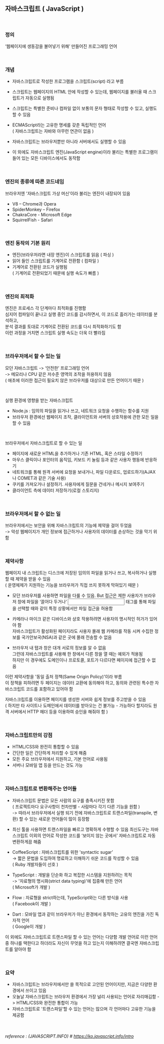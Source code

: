 ## 자바스크립트 ( JavaScript )
<br> 

### 정의  
‘웹페이지에 생동감을 불어넣기 위해’ 만들어진 프로그래밍 언어

<br>

### 개념
* 자바스크립트로 작성한 프로그램을 스크립트(script) 라고 부름  
* 스크립트는 웹페이지의 HTML 안에 작성할 수 있는데, 웹페이지를 불러올 때 스크립트가 자동으로 실행됨  
* 스크립트는 특별한 준비나 컴파일 없이 보통의 문자 형태로 작성할 수 있고, 실행도 할 수 있음  
  
* ECMAScript라는 고유한 명세를 갖춘 독립적인 언어  
( 자바스크립트는 자바와 아무런 연관이 없음 )
  
* 자바스크립트는 브라우저뿐만 아니라 서버에서도 실행할 수 있음   
* 이 외에도 자바스크립트 엔진(JavaScript engine)이라 불리는 특별한 프로그램이 들어 있는 모든 디바이스에서도 동작함  

<br>

### 엔진의 종류에 따른 코드네임  
브라우저엔 '자바스크립트 가상 머신’이라 불리는 엔진이 내장되어 있음
* V8 – Chrome과 Opera
* SpiderMonkey – Firefox
* ChakraCore - Microsoft Edge
* SquirrelFish - Safari

<br>

### 엔진 동작의 기본 원리
* 엔진(브라우저라면 내장 엔진)이 스크립트를 읽음 ( 파싱 )
* 읽어 들인 스크립트를 기계어로 전환함 ( 컴파일 )
* 기계어로 전환된 코드가 실행됨   
( 기계어로 전환되었기 때문에 실행 속도가 빠름 )

<br>

### 엔진의 최적화
엔진은 프로세스 각 단계마다 최적화를 진행함  
심지어 컴파일이 끝나고 실행 중인 코드를 감시하면서, 이 코드로 흘러가는 데이터를 분석하고,   
분석 결과를 토대로 기계어로 전환된 코드를 다시 최적화하기도 함  
이런 과정을 거치면 스크립트 실행 속도는 더욱 더 빨라짐 

<br>

### 브라우저에서 할 수 있는 일
모던 자바스크립트 -> ‘안전한’ 프로그래밍 언어  
-> 메모리나 CPU 같은 저수준 영역의 조작을 허용하지 않음   
( 애초에 이러한 접근이 필요치 않은 브라우저를 대상으로 만든 언어이기 때문 )  

<br>

실행 환경에 영향을 받는 자바스크립트
* Node.js : 임의의 파일을 읽거나 쓰고, 네트워크 요청을 수행하는 함수를 지원
* 브라우저 환경에선 웹페이지 조작, 클라이언트와 서버의 상호작용에 관한 모든 일을 할 수 있음

<br>

브라우저에서 자바스크립트로 할 수 있는 일
* 페이지에 새로운 HTML을 추가하거나 기존 HTML, 혹은 스타일 수정하기
* 마우스 클릭이나 포인터의 움직임, 키보드 키 눌림 등과 같은 사용자 행동에 반응하기
* 네트워크를 통해 원격 서버에 요청을 보내거나, 파일 다운로드, 업로드하기(AJAX나 COMET과 같은 기술 사용)
* 쿠키를 가져오거나 설정하기. 사용자에게 질문을 건네거나 메시지 보여주기
* 클라이언트 측에 데이터 저장하기(로컬 스토리지)

<br>

### 브라우저에서 할 수 없는 일
브라우저에서는 보안을 위해 자바스크립트의 기능에 제약을 걸어 두었음  
-> 악성 웹페이지가 개인 정보에 접근하거나 사용자의 데이터를 손상하는 것을 막기 위함  

<br>

### 제약사항
웹페이지 내 스크립트는 디스크에 저장된 임의의 파일을 읽거나 쓰고, 복사하거나 실행할 때 제약을 받을 수 있음   
( 운영체제가 지원하는 기능을 브라우저가 직접 쓰지 못하게 막혀있기 때문 )  

* 모던 브라우저를 사용하면 파일을 다룰 수 있음. But 접근은 제한 
사용자가 브라우저 창에 파일을 ‘끌어다 두거나’ <input> 태그를 통해 파일을 선택할 때와 같이 특정 상황에서만 파일 접근을 허용함  

* 카메라나 마이크 같은 디바이스와 상호 작용하려면 사용자의 명시적인 허가가 있어야 함  
자바스크립트가 활성화된 페이지라도 사용자 몰래 웹 카메라를 작동 시켜 수집한 정보를 국가안보국(NSA)과 같은 곳에 몰래 전송할 수 없음  

* 브라우저 내 탭과 창은 대개 서로의 정보를 알 수 없음   
그런데 자바스크립트를 사용해 한 창에서 다른 창을 열 때는 예외가 적용됨   
하지만 이 경우에도 도메인이나 프로토콜, 포트가 다르다면 페이지에 접근할 수 없음  

이런 제약사항을 '동일 출처 정책(Same Origin Policy)'이라 부름  
이 정책을 피하려면 두 페이지는 데이터 교환에 동의해야 하고, 동의와 관련된 특수한 자바스크립트 코드를 포함하고 있어야 함 

자바스크립트를 이용하면 페이지를 생성한 서버와 쉽게 정보를 주고받을 수 있음   
( 하지만 타 사이트나 도메인에서 데이터를 받아오는 건 불가능 - 가능하다 할지라도 원격 서버에서 HTTP 헤더 등을 이용하여 승인을 해줘야 함 )

<br>

### 자바스크립트만의 강점
* HTML/CSS와 완전히 통합할 수 있음
* 간단한 일은 간단하게 처리할 수 있게 해줌
* 모든 주요 브라우저에서 지원하고, 기본 언어로 사용됨
* 서버나 모바일 앱 등을 만드는 것도 가능

<br>

### 자바스크립트로 변환해주는 언어들
* 자바스크립트 문법은 모든 사람의 요구를 충족시키진 못함    
( 프로젝트마다 요구사항이 천차만별 - 사람마다 각기 다른 기능을 원함 )  
-> 따라서 브라우저에서 실행 되기 전에 자바스크립트로 트랜스파일(transpile, 변환) 할 수 있는 새로운 언어들이 많이 등장함  

* 최신 툴을 사용하면 트랜스파일을 빠르고 명확하게 수행할 수 있음 
최신도구는 자바스크립트 이외의 언어로 작성한 코드를 ‘보이지 않는 곳에서’ 자바스크립트로 자동 변환하게끔 해줌  
  
* CoffeeScript : 자바스크립트를 위한 'syntactic sugar’  
-> 짧은 문법을 도입하여 명료하고 이해하기 쉬운 코드를 작성할 수 있음  
( Ruby 개발자들이 선호 )

* TypeScript : 개발을 단순화 하고 복잡한 시스템을 지원하려는 목적  
-> '자료형의 명시화(strict data typing)'에 집중해 만든 언어  
( Microsoft가 개발 )

* Flow : 자료형을 strict하는데, TypeScript와는 다른 방식을 사용  
( Facebook이 개발 )

* Dart : 모바일 앱과 같이 브라우저가 아닌 환경에서 동작하는 고유의 엔진을 가진 독자적 언어  
( Google이 개발 )
  
이 외에도 자바스크립트로 트랜스파일 할 수 있는 언어는 다양함 
개발 언어로 이런 언어 중 하나를 택한다고 하더라도 자신이 무엇을 하고 있는지 이해하려면 결국엔 자바스크립트를 알아야 함

<br>

### 요약
* 자바스크립트는 브라우저에서만 쓸 목적으로 고안된 언어이지만, 지금은 다양한 환경에서 쓰이고 있음
* 오늘날 자바스크립트는 브라우저 환경에서 가장 널리 사용되는 언어로 자리매김함
-> HTML/CSS와 완전한 통합이 가능
* 자바스크립트로 '트랜스파일’할 수 있는 언어는 많으며 각 언어마다 고유한 기능을 제공함 

<br>

###### reference : (JAVASCRIPT.INFO) # https://ko.javascript.info/intro  

